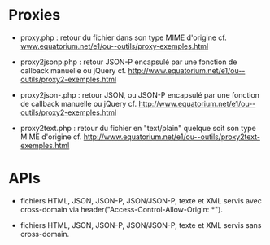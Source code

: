 Proxies
========

* proxy.php : retour du fichier dans son type MIME d'origine
cf. www.equatorium.net/e1/ou--outils/proxy-exemples.html

* proxy2jsonp.php : retour JSON-P encapsulé par une fonction de callback manuelle ou jQuery
cf. http://www.equatorium.net/e1/ou--outils/proxy2-exemples.html

* proxy2json-.php : retour JSON, ou JSON-P encapsulé par une fonction de callback manuelle ou jQuery
cf. http://www.equatorium.net/e1/ou--outils/proxy2-exemples.html

* proxy2text.php : retour du fichier en "text/plain" quelque soit son type MIME d'origine
cf. http://www.equatorium.net/e1/ou--outils/proxy2text-exemples.html



APIs
========

* fichiers HTML, JSON, JSON-P, JSON/JSON-P, texte et XML servis avec cross-domain via header("Access-Control-Allow-Origin: *").

* fichiers HTML, JSON, JSON-P, JSON/JSON-P, texte et XML servis sans cross-domain.